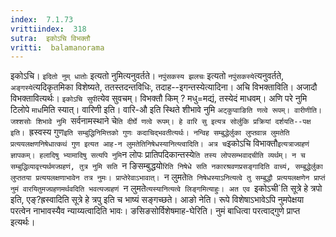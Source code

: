 ```yaml
---
index:  7.1.73
vrittiindex:  318
sutra:  इकोऽचि विभक्तौ
vritti:  balamanorama 
---
```


इकोऽचि। `इदितो नुम् धातोः` इत्यतो नुमित्यनुवर्तते। `नपुंसकस्य झलचः` इत्यतो `नपुंसकस्ये`त्यनुवर्तते, `अङ्गस्ये`त्यदिकृतमिका विशेष्यते, ततस्तदन्तविधिः, तदाह--इगन्तस्येत्यादिना। अचि विभक्ताविति। अजादौ विभक्तावित्यर्थः। `इकोऽचि सुपी`त्येव सुवचम्। विभक्तौ किम् ? मधु=मद्यं, तस्येदं माधवम्। अणि परे नुमि टिलोपे `माध`मिति स्यात्। वारिणी इति। वारि-औ इति स्थिते शीभावे नुमि `अट्कुप्वाङिति णत्वे रूपम्। वारीणीति। जश्शसोः शिभावे नुमि `सर्वनामस्थाने चे`ति दीर्घे णत्वे रूपम्। हे वारि सु इत्यत्र सोर्लुकि प्रक्रियां दर्शयति--पक्ष इति। `ह्रस्वस्य गुण` इति सम्बुद्धिनिमित्तको गुणः कदाचिद्भवतीत्यर्थः। नन्विह सम्बुद्धेर्लुका लुप्तवान्न लुमतेति प्रत्ययलक्षणनिषेधात्कथं गुण इत्यत आह-न लुमतेतिनिषेधस्यानित्य्त्वादिति। अत्र च `इकोऽचि विभाक्तौ` इत्यत्राज्ग्रहणं ज्ञापकम्। हलादिषु भ्यामादिषु सत्यपि नुमि `न लोपः प्रातिपदिकान्तस्ये`ति तस्य लोपसम्भवादचीति व्यर्थम्। न च सम्बुद्धिव्यावृत्त्यर्थमज्ग्रहणं, तुत्र नुमि सति `न ङिसम्बुद्धयो`रिति निषेधे सति नकारश्रवणप्रसङ्गादिति वाच्यं, सम्बुद्धेर्लुका लुप्ततया प्रत्ययलक्षणाभावेन तत्र नुमः। प्राप्तेरेवाऽभावात्। `न लुमते`ति निषेधस्याऽनित्यत्वे तु सम्बुद्धौ प्रत्ययलक्षणेन प्राप्तं नुमं वारयितुमज्ग्रहणमर्थवदिति भवत्यज्ग्रहणं `न लुमते`त्यस्यानित्यत्वे लिङ्गमित्याहुः। अत एव `इकोऽची`ति सूत्रे हे त्रपो इति, एङ्?ह्रस्वादिति सूत्रे हे त्रपु इति च भाष्यं सङ्गच्छते। आङो नेति। रूपे विशेषाऽभावेऽपि नुमपेक्षया परत्वेन नाभावस्यैव न्याय्यत्वादिति भावः। ङसिङसोर्विशेषमाह-घेरिति। नुमं बाधित्वा परत्वाद्गुणे प्राप्त इत्यर्थः।

